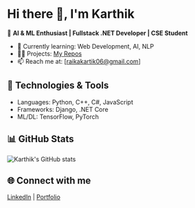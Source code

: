 # Hi there 👋, I'm Karthik  

🚀 **AI & ML Enthusiast | Fullstack .NET Developer | CSE Student**

- 🌱 Currently learning: Web Development, AI, NLP  
- 👨‍💻 Projects: [My Repos](https://github.com/YourUsername?tab=repositories)  
- 📫 Reach me at: [raikakartik06@gmail.com]

## 🔧 Technologies & Tools
- Languages: Python, C++, C#, JavaScript  
- Frameworks: Django, .NET Core  
- ML/DL: TensorFlow, PyTorch  

## 📊 GitHub Stats
![Karthik's GitHub stats](https://github-readme-stats.vercel.app/api?username=YourUsername&show_icons=true&theme=tokyonight)

## 🌐 Connect with me
[LinkedIn](https://www.linkedin.com/in/your-profile) | [Portfolio](your-website-link)
